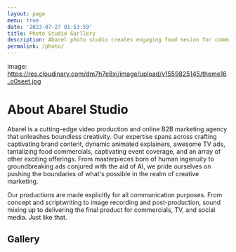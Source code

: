 ```yaml
---
layout: page
menu: true
date: '2023-07-27 01:53:59'
title: Photo Studio Garllery
description: Abarel photo studio creates engaging food sesion for commercials, brand, video ads, including commercials created by AI.
permalink: /photo/
---
```


image: https://res.cloudinary.com/dm7h7e8xj/image/upload/v1559825145/theme16_o0seet.jpg

# About Abarel Studio

Abarel is a cutting-edge video production and online B2B marketing agency that unleashes boundless creativity. Our expertise spans across crafting captivating brand content, dynamic animated explainers, awesome TV ads, tantalizing food commercials, captivating event coverage, and an array of other exciting offerings. 
From masterpieces born of human ingenuity to groundbreaking ads conjured with the aid of AI, we pride ourselves on pushing the boundaries of what's possible in the realm of creative marketing.

Our productions are made explicitly for all communication purposes. From concept and scriptwriting to image recording and post-production, sound mixing up to delivering the final product for commercials, TV, and social media. Just like that.

## Gallery

<html>
<head>
<style>

img {
  width: 100%;
}
.photo-grid-container {
  column-count: 5;
  column-width: 300px;
}
.photo-grid-item {
  margin: 0 auto 15px;
  max-width: 400px;
  width: 100%;
}
</style>
</head>
<body>
	 <section class="photo-grid-container">
      <div class="photo-grid-item">
        <img src="images/img1.jpg" alt="" />
      </div>
     <div class="photo-grid-item">
        <img src="images/img2.jpg" alt="" />
      </div>

   <div class="photo-grid-item">  <img src="images/img3.jpg" alt="" /></div>

   <div class="photo-grid-item">
        <img src="images/img4.jpg" alt="" />
      </div>

   <div class="photo-grid-item">
        <img src="images/img5.jpg" alt="" />
      </div>

   <div class="photo-grid-item">
        <img src="images/img6.jpg" alt="" />
      </div>

   <div class="photo-grid-item">
        <img src="images/img7.jpg" alt="" />
      </div>

   <div class="photo-grid-item">
        <img src="images/img8.jpg" alt="" />
      </div>

   <div class="photo-grid-item">
        <img src="images/img9.jpg" alt="" />
      </div>

   <div class="photo-grid-item">
        <img src="images/img10.jpg" alt="" />
      </div>

   <div class="photo-grid-item">
        <img src="images/img11.jpg" alt="" />
      </div>

   <div class="photo-grid-item">
        <img src="images/img12.jpg" alt="" />
      </div>

   <div class="photo-grid-item">
        <img src="images/img13.jpg" alt="" />
      </div>

   <div class="photo-grid-item">
        <img src="images/img14.jpg" alt="" />
      </div>

   <div class="photo-grid-item">
        <img src="images/img15.jpg" alt="" />
      </div>

   <div class="photo-grid-item">
        <img src="images/img16.jpg" alt="" />
      </div>

  <div class="photo-grid-item">
        <img src="images/img17.jpg" alt="" />
      </div>

   <div class="photo-grid-item">
        <img src="images/img18.jpg" alt="" />
      </div>

   <div class="photo-grid-item">
        <img src="images/img19.jpg" alt="" />
      </div>

   <div class="photo-grid-item">
        <img src="images/img20.jpg" alt="" />
      </div>

   </section>
  </body>
</html>